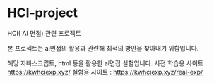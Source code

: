 # HCI-project
HCI( AI 면접) 관련 프로젝트

본 프로젝트는 ai면접의 활용과 관련해 최적의 방안을 찾아내기 위함입니다.

해당 자바스크립트, html 등을 활용한 ai면접 실험입니다.
사전 학습용 사이트 : https://kwhciexp.xyz/
실험용 사이트 : https://kwhciexp.xyz/real-exp/
